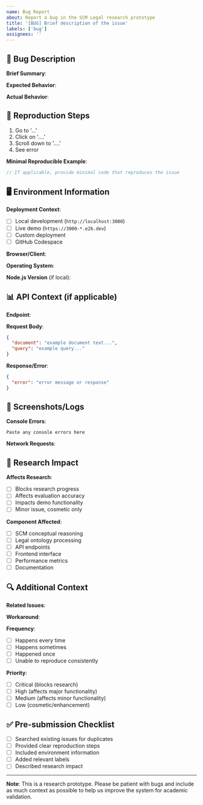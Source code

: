 ```yaml
---
name: Bug Report
about: Report a bug in the SCM Legal research prototype
title: '[BUG] Brief description of the issue'
labels: ['bug']
assignees: ''
---
```


## 🐛 Bug Description

**Brief Summary**: 
<!-- Clear, concise description of what the bug is -->

**Expected Behavior**: 
<!-- What should have happened -->

**Actual Behavior**: 
<!-- What actually happened -->

## 🔄 Reproduction Steps

1. Go to '...'
2. Click on '....'
3. Scroll down to '....'
4. See error

**Minimal Reproducible Example**:
```javascript
// If applicable, provide minimal code that reproduces the issue
```

## 🖥️ Environment Information

**Deployment Context**:
- [ ] Local development (`http://localhost:3000`)
- [ ] Live demo (`https://3000-*.e2b.dev`)
- [ ] Custom deployment
- [ ] GitHub Codespace

**Browser/Client**: 
<!-- e.g. Chrome 91, Safari 14, curl, Postman -->

**Operating System**: 
<!-- e.g. Windows 10, macOS 12, Ubuntu 20.04 -->

**Node.js Version** (if local):
<!-- Run `node --version` -->

## 📊 API Context (if applicable)

**Endpoint**: 
<!-- e.g. POST /api/scm/analyze -->

**Request Body**:
```json
{
  "document": "example document text...",
  "query": "example query..."
}
```

**Response/Error**:
```json
{
  "error": "error message or response"
}
```

## 📸 Screenshots/Logs

<!-- If applicable, add screenshots or error logs -->

**Console Errors**:
```
Paste any console errors here
```

**Network Requests**:
<!-- Any relevant network request/response information -->

## 🎯 Research Impact

**Affects Research**:
- [ ] Blocks research progress
- [ ] Affects evaluation accuracy  
- [ ] Impacts demo functionality
- [ ] Minor issue, cosmetic only

**Component Affected**:
- [ ] SCM conceptual reasoning
- [ ] Legal ontology processing
- [ ] API endpoints
- [ ] Frontend interface
- [ ] Performance metrics
- [ ] Documentation

## 🔍 Additional Context

**Related Issues**: 
<!-- Link to any related issues -->

**Workaround**: 
<!-- If you found a temporary workaround -->

**Frequency**:
- [ ] Happens every time
- [ ] Happens sometimes  
- [ ] Happened once
- [ ] Unable to reproduce consistently

**Priority**:
- [ ] Critical (blocks research)
- [ ] High (affects major functionality)
- [ ] Medium (affects minor functionality)  
- [ ] Low (cosmetic/enhancement)

## ✅ Pre-submission Checklist

- [ ] Searched existing issues for duplicates
- [ ] Provided clear reproduction steps
- [ ] Included environment information
- [ ] Added relevant labels
- [ ] Described research impact

---

**Note**: This is a research prototype. Please be patient with bugs and include as much context as possible to help us improve the system for academic validation.
